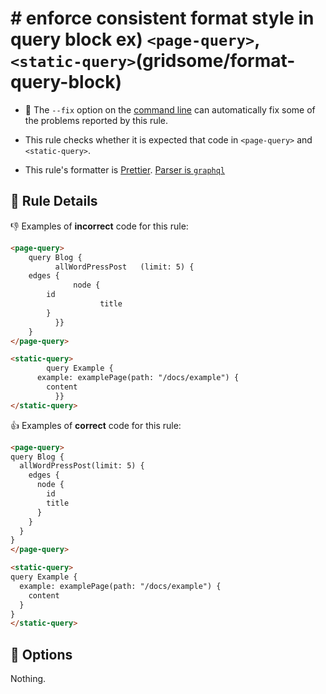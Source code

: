 # # enforce consistent format style in query block ex) `<page-query>`,`<static-query>`(gridsome/format-query-block)

- :wrench: The `--fix` option on the [command line](https://eslint.org/docs/user-guide/command-line-interface#fixing-problems) can automatically fix some of the problems reported by this rule.

- This rule checks whether it is expected that code in `<page-query>` and `<static-query>`. 
- This rule's formatter is [Prettier](https://prettier.io).  [Parser is `graphql`](https://prettier.io/docs/en/options.html#parser)

## :book: Rule Details

:-1: Examples of **incorrect** code for this rule:

```html
<page-query>
    query Blog {
          allWordPressPost   (limit: 5) {
    edges {
              node {
        id
                    title
        }
          }}
    }
</page-query>
```

```html
<static-query>
        query Example {
      example: examplePage(path: "/docs/example") {
        content
          }}
</static-query>
```

:+1: Examples of **correct** code for this rule:

```html
<page-query>
query Blog {
  allWordPressPost(limit: 5) {
    edges {
      node {
        id
        title
      }
    }
  }
}
</page-query>
```

```html
<static-query>
query Example {
  example: examplePage(path: "/docs/example") {
    content
  }
}
</static-query>
```

## :wrench: Options

Nothing.
